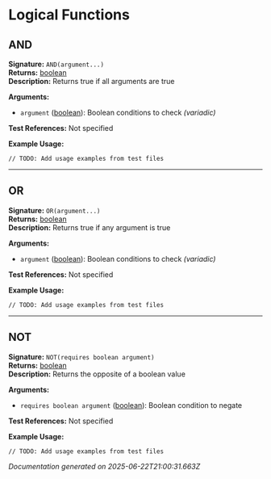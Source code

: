 # Logical Functions


## AND

**Signature:** `AND(argument...)`  
**Returns:** [boolean](../types.md#boolean)  
**Description:** Returns true if all arguments are true

**Arguments:**
- `argument` ([boolean](../types.md#boolean)): Boolean conditions to check *(variadic)*

**Test References:** Not specified

**Example Usage:**
```
// TODO: Add usage examples from test files
```

---

## OR

**Signature:** `OR(argument...)`  
**Returns:** [boolean](../types.md#boolean)  
**Description:** Returns true if any argument is true

**Arguments:**
- `argument` ([boolean](../types.md#boolean)): Boolean conditions to check *(variadic)*

**Test References:** Not specified

**Example Usage:**
```
// TODO: Add usage examples from test files
```

---

## NOT

**Signature:** `NOT(requires boolean argument)`  
**Returns:** [boolean](../types.md#boolean)  
**Description:** Returns the opposite of a boolean value

**Arguments:**
- `requires boolean argument` ([boolean](../types.md#boolean)): Boolean condition to negate

**Test References:** Not specified

**Example Usage:**
```
// TODO: Add usage examples from test files
```


*Documentation generated on 2025-06-22T21:00:31.663Z*
